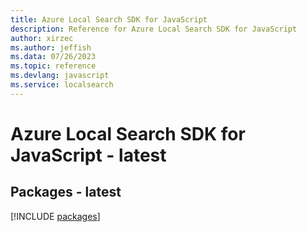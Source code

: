 ```yaml
---
title: Azure Local Search SDK for JavaScript
description: Reference for Azure Local Search SDK for JavaScript
author: xirzec
ms.author: jeffish
ms.data: 07/26/2023
ms.topic: reference
ms.devlang: javascript
ms.service: localsearch
---
```

# Azure Local Search SDK for JavaScript - latest
## Packages - latest
[!INCLUDE [packages](local-search-index.md)]